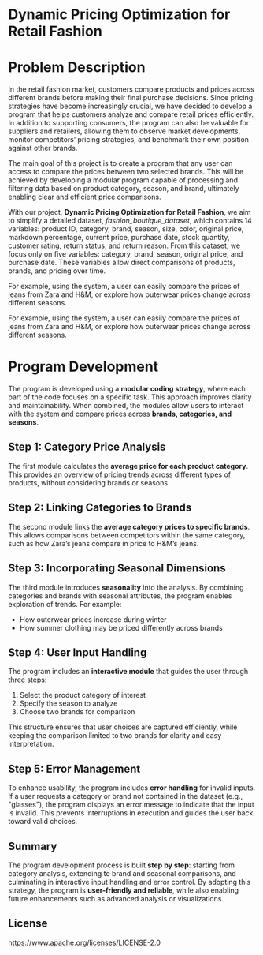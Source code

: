 # Dynamic Pricing Optimization for Retail Fashion

# Problem Description

In the retail fashion market, customers compare products and prices across different brands before making their final purchase decisions. Since pricing strategies have become increasingly crucial, we have decided to develop a program that helps customers analyze and compare retail prices efficiently. In addition to supporting consumers, the program can also be valuable for suppliers and retailers, allowing them to observe market developments, monitor competitors’ pricing strategies, and benchmark their own position against other brands.  

The main goal of this project is to create a program that any user can access to compare the prices between two selected brands. This will be achieved by developing a modular program capable of processing and filtering data based on product category, season, and brand, ultimately enabling clear and efficient price comparisons.  

With our project, **Dynamic Pricing Optimization for Retail Fashion**, we aim to simplify a detailed dataset, *fashion_boutique_dataset*, which contains 14 variables: product ID, category, brand, season, size, color, original price, markdown percentage, current price, purchase date, stock quantity, customer rating, return status, and return reason. From this dataset, we focus only on five variables: category, brand, season, original price, and purchase date. These variables allow direct comparisons of products, brands, and pricing over time.  

For example, using the system, a user can easily compare the prices of jeans from Zara and H&M, or explore how outerwear prices change across different seasons.  

For example, using the system, a user can easily compare the prices of jeans from Zara and H&M, or explore how outerwear prices change across different seasons.  

# Program Development

The program is developed using a **modular coding strategy**, where each part of the code focuses on a specific task. This approach improves clarity and maintainability. When combined, the modules allow users to interact with the system and compare prices across **brands, categories, and seasons**.

## Step 1: Category Price Analysis
The first module calculates the **average price for each product category**. This provides an overview of pricing trends across different types of products, without considering brands or seasons.

## Step 2: Linking Categories to Brands
The second module links the **average category prices to specific brands**. This allows comparisons between competitors within the same category, such as how Zara’s jeans compare in price to H&M’s jeans.

## Step 3: Incorporating Seasonal Dimensions
The third module introduces **seasonality** into the analysis. By combining categories and brands with seasonal attributes, the program enables exploration of trends. For example:  
- How outerwear prices increase during winter  
- How summer clothing may be priced differently across brands  

## Step 4: User Input Handling
The program includes an **interactive module** that guides the user through three steps:  
1. Select the product category of interest  
2. Specify the season to analyze  
3. Choose two brands for comparison  

This structure ensures that user choices are captured efficiently, while keeping the comparison limited to two brands for clarity and easy interpretation.

## Step 5: Error Management
To enhance usability, the program includes **error handling** for invalid inputs. If a user requests a category or brand not contained in the dataset (e.g., "glasses"), the program displays an error message to indicate that the input is invalid. This prevents interruptions in execution and guides the user back toward valid choices.

## Summary
The program development process is built **step by step**: starting from category analysis, extending to brand and seasonal comparisons, and culminating in interactive input handling and error control. By adopting this strategy, the program is **user-friendly and reliable**, while also enabling future enhancements such as advanced analysis or visualizations.

## License 

https://www.apache.org/licenses/LICENSE-2.0


